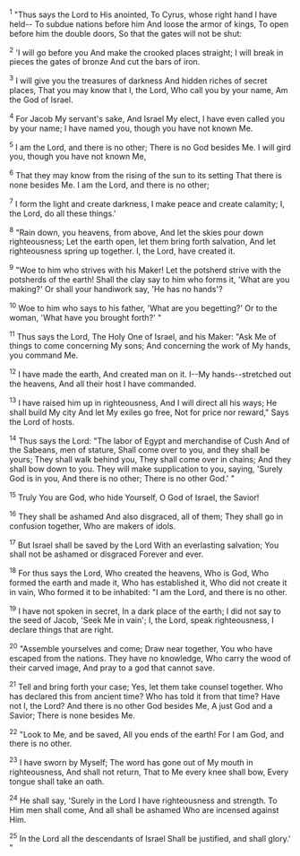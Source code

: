 <sup>1</sup> 
"Thus says the Lord to His anointed, To Cyrus, whose right hand I have held-- To subdue nations before him And loose the armor of kings, To open before him the double doors, So that the gates will not be shut: 

<sup>2</sup> 
'I will go before you And make the crooked places straight; I will break in pieces the gates of bronze And cut the bars of iron. 

<sup>3</sup> 
I will give you the treasures of darkness And hidden riches of secret places, That you may know that I, the Lord, Who call you by your name, Am the God of Israel. 

<sup>4</sup> 
For Jacob My servant's sake, And Israel My elect, I have even called you by your name; I have named you, though you have not known Me. 

<sup>5</sup> 
I am the Lord, and there is no other; There is no God besides Me. I will gird you, though you have not known Me, 

<sup>6</sup> 
That they may know from the rising of the sun to its setting That there is none besides Me. I am the Lord, and there is no other; 

<sup>7</sup> 
I form the light and create darkness, I make peace and create calamity; I, the Lord, do all these things.' 

<sup>8</sup> 
"Rain down, you heavens, from above, And let the skies pour down righteousness; Let the earth open, let them bring forth salvation, And let righteousness spring up together. I, the Lord, have created it. 

<sup>9</sup> 
"Woe to him who strives with his Maker! Let the potsherd strive with the potsherds of the earth! Shall the clay say to him who forms it, 'What are you making?' Or shall your handiwork say, 'He has no hands'? 

<sup>10</sup> 
Woe to him who says to his father, 'What are you begetting?' Or to the woman, 'What have you brought forth?' " 

<sup>11</sup> 
Thus says the Lord, The Holy One of Israel, and his Maker: "Ask Me of things to come concerning My sons; And concerning the work of My hands, you command Me. 

<sup>12</sup> 
I have made the earth, And created man on it. I--My hands--stretched out the heavens, And all their host I have commanded. 

<sup>13</sup> 
I have raised him up in righteousness, And I will direct all his ways; He shall build My city And let My exiles go free, Not for price nor reward," Says the Lord of hosts.

<sup>14</sup> 
Thus says the Lord: "The labor of Egypt and merchandise of Cush And of the Sabeans, men of stature, Shall come over to you, and they shall be yours; They shall walk behind you, They shall come over in chains; And they shall bow down to you. They will make supplication to you, saying, 'Surely God is in you, And there is no other; There is no other God.' " 

<sup>15</sup> 
Truly You are God, who hide Yourself, O God of Israel, the Savior! 

<sup>16</sup> 
They shall be ashamed And also disgraced, all of them; They shall go in confusion together, Who are makers of idols. 

<sup>17</sup> 
But Israel shall be saved by the Lord With an everlasting salvation; You shall not be ashamed or disgraced Forever and ever. 

<sup>18</sup> 
For thus says the Lord, Who created the heavens, Who is God, Who formed the earth and made it, Who has established it, Who did not create it in vain, Who formed it to be inhabited: "I am the Lord, and there is no other. 

<sup>19</sup> 
I have not spoken in secret, In a dark place of the earth; I did not say to the seed of Jacob, 'Seek Me in vain'; I, the Lord, speak righteousness, I declare things that are right. 

<sup>20</sup> 
"Assemble yourselves and come; Draw near together, You who have escaped from the nations. They have no knowledge, Who carry the wood of their carved image, And pray to a god that cannot save. 

<sup>21</sup> 
Tell and bring forth your case; Yes, let them take counsel together. Who has declared this from ancient time? Who has told it from that time? Have not I, the Lord? And there is no other God besides Me, A just God and a Savior; There is none besides Me. 

<sup>22</sup> 
"Look to Me, and be saved, All you ends of the earth! For I am God, and there is no other. 

<sup>23</sup> 
I have sworn by Myself; The word has gone out of My mouth in righteousness, And shall not return, That to Me every knee shall bow, Every tongue shall take an oath. 

<sup>24</sup> 
He shall say, 'Surely in the Lord I have righteousness and strength. To Him men shall come, And all shall be ashamed Who are incensed against Him. 

<sup>25</sup> 
In the Lord all the descendants of Israel Shall be justified, and shall glory.' "
